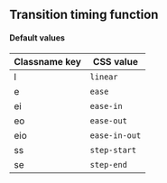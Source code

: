 ## Transition timing function

<!-- <values.transitionTimingFunction> -->
#### Default values
|Classname key|CSS value        |
|-------------|-----------------|
|l            |```linear```     |
|e            |```ease```       |
|ei           |```ease-in```    |
|eo           |```ease-out```   |
|eio          |```ease-in-out```|
|ss           |```step-start``` |
|se           |```step-end```   |

<!-- </values.transitionTimingFunction> -->

<!-- <variants.transitionTimingFunction> -->

<!-- </variants.transitionTimingFunction> -->